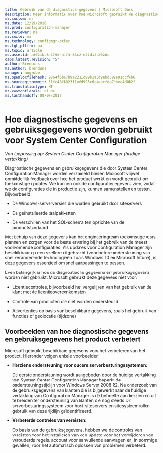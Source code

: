 ```yaml
---
title: Gebruik van de diagnostics-gegevens | Microsoft Docs
description: Meer informatie over hoe Microsoft gebruikt de diagnostische gegevens en gebruiksgegevens die door System Center Configuration Manager worden verzameld.
ms.custom: na
ms.date: 12/29/2016
ms.prod: configuration-manager
ms.reviewer: na
ms.suite: na
ms.technology: configmgr-other
ms.tgt_pltfrm: na
ms.topic: article
ms.assetid: a8021bc8-2799-41f4-83c2-e27d1242028c
caps.latest.revision: "5"
author: Brenduns
ms.author: brenduns
manager: angrobe
ms.openlocfilehash: 9864f6ba7b9a2211c99b1a5d9ebd582e01ccfeb6
ms.sourcegitcommit: 51fc48fb023f1e8d995c6c4eacfda7dbec4d0b2f
ms.translationtype: MT
ms.contentlocale: nl-NL
ms.lasthandoff: 08/07/2017
---
```

# <a name="how-diagnostics-and-usage-data-is-used-for-system-center-configuration-manager"></a>Hoe diagnostische gegevens en gebruiksgegevens worden gebruikt voor System Center Configuration

*Van toepassing op: System Center Configuration Manager (huidige vertakking)*

Diagnostische gegevens en gebruiksgegevens die door System Center Configuration Manager worden verzameld bieden Microsoft vrijwel onmiddellijk feedback over hoe het product werkt en wordt gebruikt om toekomstige updates. We kunnen ook de configuratiegegevens zien, zodat we de configuraties die in productie zijn, kunnen samenstellen en testen. Bijvoorbeeld:  

-   De Windows-serverversies die worden gebruikt door siteservers  

-   De geïnstalleerde taalpakketten  

-   De verschillen van het SQL-schema ten opzichte van de productstandaard  

Met behulp van deze gegevens kan het engineeringteam toekomstige tests plannen en zorgen voor de beste ervaring bij het gebruik van de meest voorkomende configuraties. Als updates voor Configuration Manager zijn beschikbaar op een snellere uitgebracht (voor betere ondersteuning van snel veranderende technologieën zoals Windows 10 en Microsoft Intune), is deze gegevens essentieel om snel aanpassingen te passen.  

Even belangrijk is hoe de diagnostische gegevens en gebruiksgegevens worden niet gebruikt. Microsoft gebruikt deze gegevens niet voor:  

-   Licentiecontroles, bijvoorbeeld het vergelijken van het gebruik van de klant met de licentieovereenkomsten  

-   Controle van producten die niet worden ondersteund  

-   Advertenties op basis van beschikbare gegevens, zoals het gebruik van functies of geolocatie (tijdzone)  

##  <a name="bkmk_improve"></a>Voorbeelden van hoe diagnostische gegevens en gebruiksgegevens het product verbetert  
Microsoft gebruikt beschikbare gegevens voor het verbeteren van het product. Hieronder volgen enkele voorbeelden:  

-   **Herziene ondersteuning voor oudere serverbesturingssystemen:**  

     De eerste ondersteuning wordt aangeboden door de huidige vertakking van System Center Configuration Manager beperkt de ondersteuningstijdlijn voor Windows Server 2008 R2. Na onderzoek van de gebruiksgegevens van klanten die is bijgewerkt naar de huidige vertakking van Configuration Manager is de behoefte aan herzien en uit te breiden ter ondersteuning van klanten die nog steeds Dit serverbesturingssysteem voor host-siteservers en sitesysteemrollen gebruik van deze tijdlijn geïdentificeerd.  

-   **Verbeterde controles van vereisten:**  

     Op basis van de gebruiksgegevens, hebben we de controles van vereisten voor het installeren van een update voor het verwijderen van verouderde regels, account voor aanvullende aanvragen en, in sommige gevallen, voor het automatisch oplossen van problemen verbeterd.  
